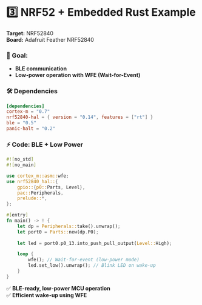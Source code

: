 # **3️⃣ NRF52 + Embedded Rust Example**  
**Target:** NRF52840  
**Board:** Adafruit Feather NRF52840  

### **📌 Goal:**  
- **BLE communication**  
- **Low-power operation with WFE (Wait-for-Event)**  

### **🛠 Dependencies**
```toml
[dependencies]
cortex-m = "0.7"
nrf52840-hal = { version = "0.14", features = ["rt"] }
ble = "0.5"
panic-halt = "0.2"
```

### **⚡ Code: BLE + Low Power**
```rust
#![no_std]
#![no_main]

use cortex_m::asm::wfe;
use nrf52840_hal::{
    gpio::{p0::Parts, Level},
    pac::Peripherals,
    prelude::*,
};

#[entry]
fn main() -> ! {
    let dp = Peripherals::take().unwrap();
    let port0 = Parts::new(dp.P0);
    
    let led = port0.p0_13.into_push_pull_output(Level::High);

    loop {
        wfe(); // Wait-for-event (low-power mode)
        led.set_low().unwrap(); // Blink LED on wake-up
    }
}
```
✅ **BLE-ready, low-power MCU operation**  
✅ **Efficient wake-up using WFE**  

